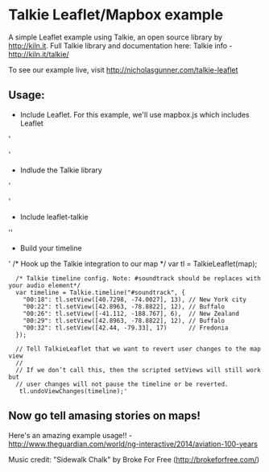 Talkie Leaflet/Mapbox example
===========

A simple Leaflet example using Talkie, an open source library by http://kiln.it. Full Talkie library and documentation here: Talkie info - http://kiln.it/talkie/

To see our example live, visit http://nicholasgunner.com/talkie-leaflet

## Usage:

* Include Leaflet. For this example, we'll use mapbox.js which includes Leaflet

'<script src='mapbox-dist/mapbox.js'></script>
<link href='mapbox-dist/mapbox.css' rel='stylesheet' />'

* Indlude the Talkie library

'<link rel="stylesheet" type="text/css" href="http://kiln.it/talkie/ui/1.0/talkie.css">
<script src="http://kiln.it/talkie-1.3.min.js"></script>'

* Include leaflet-talkie

'<script src="talkie-leaflet.js"></script>'

* Build your timeline

'      /* Hook up the Talkie integration to our map */
      var tl = TalkieLeaflet(map);

      /* Talkie timeline config. Note: #soundtrack should be replaces with your audio element*/
      var timeline = Talkie.timeline("#soundtrack", {
        "00:18": tl.setView([40.7298, -74.0027], 13), // New York city
        "00:22": tl.setView([42.8963, -78.8822], 12), // Buffalo
        "00:26": tl.setView([-41.112, -188.767], 6),  // New Zealand
        "00:29": tl.setView([42.8963, -78.8822], 12), // Buffalo
        "00:32": tl.setView([42.44, -79.33], 17)      // Fredonia
      });

      // Tell TalkieLeaflet that we want to revert user changes to the map view
      //
      // If we don’t call this, then the scripted setViews will still work but
      // user changes will not pause the timeline or be reverted.
       tl.undoViewChanges(timeline);'

## Now go tell amasing stories on maps!

Here's an amazing example usage!! - http://www.theguardian.com/world/ng-interactive/2014/aviation-100-years

Music credit: "Sidewalk Chalk" by Broke For Free (http://brokeforfree.com/)
